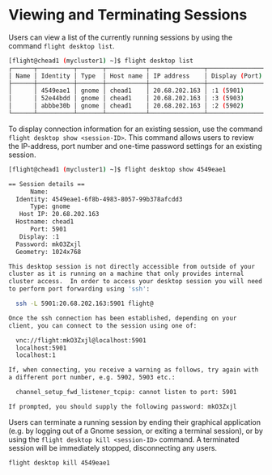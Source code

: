 # Viewing and Terminating Sessions

Users can view a list of the currently running sessions by using the command `flight desktop list`.

```bash
[flight@chead1 (mycluster1) ~]$ flight desktop list
┌──────┬──────────┬───────┬───────────┬───────────────┬────────────────┬──────────┬────────┐
│ Name │ Identity │ Type  │ Host name │ IP address    │ Display (Port) │ Password │ State  │
├──────┼──────────┼───────┼───────────┼───────────────┼────────────────┼──────────┼────────┤
│      │ 4549eae1 │ gnome │ chead1    │ 20.68.202.163 │ :1 (5901)      │ mkO3Zxjl │ Active │
│      │ 52e44bdd │ gnome │ chead1    │ 20.68.202.163 │ :3 (5903)      │ 5eAlaST0 │ Active │
│      │ abbbe30b │ gnome │ chead1    │ 20.68.202.163 │ :2 (5902)      │ XLH7bV30 │ Active │
└──────┴──────────┴───────┴───────────┴───────────────┴────────────────┴──────────┴────────┘
```

To display connection information for an existing session, use the command `flight desktop show <session-ID>`. This command allows users to review the IP-address, port number and one-time password settings for an existing session.

```bash
[flight@chead1 (mycluster1) ~]$ flight desktop show 4549eae1

== Session details ==
      Name:
  Identity: 4549eae1-6f8b-4983-8057-99b378afcdd3
      Type: gnome
   Host IP: 20.68.202.163
  Hostname: chead1
      Port: 5901
   Display: :1
  Password: mkO3Zxjl
  Geometry: 1024x768

This desktop session is not directly accessible from outside of your
cluster as it is running on a machine that only provides internal
cluster access.  In order to access your desktop session you will need
to perform port forwarding using 'ssh':

  ssh -L 5901:20.68.202.163:5901 flight@

Once the ssh connection has been established, depending on your
client, you can connect to the session using one of:

  vnc://flight:mkO3Zxjl@localhost:5901
  localhost:5901
  localhost:1

If, when connecting, you receive a warning as follows, try again with
a different port number, e.g. 5902, 5903 etc.:

  channel_setup_fwd_listener_tcpip: cannot listen to port: 5901

If prompted, you should supply the following password: mkO3Zxjl
```

Users can terminate a running session by ending their graphical application (e.g. by logging out of a Gnome session, or exiting a terminal session), or by using the `flight desktop kill <session-ID>` command. A terminated session will be immediately stopped, disconnecting any users.

```bash
flight desktop kill 4549eae1
```
